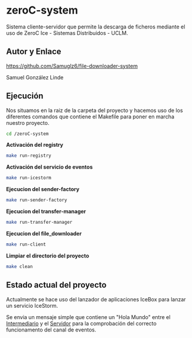 # zeroC-system
Sistema cliente-servidor que permite la descarga de ficheros mediante el uso de ZeroC Ice - Sistemas Distribuidos - UCLM.

## Autor y Enlace
https://github.com/Samuglz6/file-downloader-system

Samuel González Linde

## Ejecución

Nos situamos en la raiz de la carpeta del proyecto y hacemos uso de los diferentes comandos que contiene el Makefile para poner en marcha nuestro proyecto.

```sh
cd /zeroC-system
```

**Activación del registry**


```sh
make run-registry
```

**Activación del servicio de eventos**

```sh
make run-icestorm
```

**Ejecucion del sender-factory**

```sh
make run-sender-factory
```

**Ejecucion del transfer-manager**

```sh
make run-transfer-manager
```

**Ejecucion del file_downloader**

```sh
make run-client
```

**Limpiar el directorio del proyecto**

```sh
make clean
```

## Estado actual del proyecto

Actualmente se hace uso del lanzador de aplicaciones IceBox para lanzar un servicio IceStorm.

Se envia un mensaje simple que contiene un "Hola Mundo" entre el [Intermediario](src/intermediate.py) y el [Servidor](src/server.py) para la comprobación del correcto funcionamento del canal de eventos.


